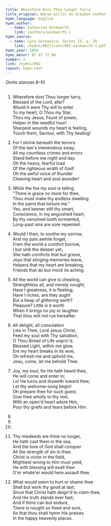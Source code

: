 ```yaml
---
title: Wherefore Dost Thou Longer Tarry
title_original: Warum willst du draußen stehen
hymn_language: English
hymn_author: 
  - name: Catherine Winkworth
    link: /authors/winkworth_c
hymn_source: 
  - name: Lyra Germanica, Series II, p. 25
    link: /hymns/002/scans/002-winkworth-1.pdf
hymn_year: 1858
hymn_meter: 87 87 77 88
number: 2
link: /hymns/002
layout: hymn-text
---
```


*Omits stanzas 8–10.*  
<br>

1. Wherefore dost Thou longer tarry,  
   Blessed of the Lord, afar?  
   Would it were Thy will to enter  
   To my heart, O Thou my Star,  
   Thou my Jesus, Fount of power,  
   Helper in the needful hour!  
   Sharpest wounds my heart is feeling,  
   Touch them, Saviour, with Thy healing!

2. For I shrink beneath the terrors  
   Of the law's tremendous sway;  
   All my countless crimes and errors  
   Stand before me night and day.  
   Oh the heavy, fearful load  
   Of the righteous wrath of God!  
   Oh the awful voice of thunder  
   Cleaving heart and soul asunder!

3. While the foe my soul is telling  
   "There is grace no more for thee,  
   Thou must make thy endless dwelling  
   In the pains that torture me."  
   Yes, and keener still thy smart,  
   Conscience, in my anguished heart,  
   By thy venomed tooth tormented,  
   Long-past sins are sore repented.

4. Would I then, to soothe my sorrow,  
   And my pain awhile forget,  
   From the world a comfort borrow,  
   I but sink the deeper yet;  
   She hath comforts that but grieve,  
   Joys that stinging memories leave,  
   Helpers that my heart are breaking,  
   Friends that do but mock its aching.

5. All the world can give is cheating,  
   Strengthless all, and merely nought;  
   Have I greatness, it is fleeting;  
   Have I riches, are they aught  
   But a heap of glittering earth?  
   Pleasure? Little is it worth  
   When it brings no joy or laughter  
   That thou wilt not rue hereafter.

6. All delight, all consolation  
   Lies in Thee, Lord Jesus Christ,  
   Feed my soul with Thy salvation,  
   O Thou Bread of Life unpric'd.  
   Blessed Light, within me glow,  
   Ere my heart breaks in its woe;  
   Oh refresh me and uphold me,  
   Jesu, come, let me behold Thee.

7. Joy, my soul, for He hath heard thee,  
   He will come and enter in;  
   Lo! He turns and draweth toward thee,  
   Let thy welcome-song begin!  
   Oh prepare thee for such guest,  
   Give thee wholly to thy rest,  
   With an open'd heart adore Him,  
   Pour thy griefs and fears before Him.

8. 

9. 

10. 

11. Thy misdeeds are thine no longer,  
    He hath cast them in the sea,  
    And the love of God shall conquer  
    All the strength of sin in thee.  
    Christ is victor in the field,  
    Mightiest wrong to Him must yield,  
    He with blessing will exalt thee  
    O'er whate'er would here assault thee.

12. What would seem to hurt or shame thee  
    Shall but work thy good at last;  
    Since that Christ hath deign'd to claim thee,  
    And His truth stands ever fast;  
    And if thine can but endure,  
    There is nought so fixed and sure,  
    As that thou shalt hymn His praises  
    In the happy heavenly places.

    

